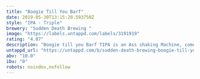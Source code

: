 ```yaml
---
title: "Boogie Till You Barf"
date: 2019-05-30T13:15:20.593750Z
style: "IPA - Triple"
brewery: "Sudden Death Brewing "
image: "https://labels.untappd.com/labels/3191919"
rating: "4.07"
description: "Boogie till you Barf TIPA is an Ass shaking Machine, comes at 10% ABV. Super soft Mouthfeel like a kiss from Rick James and a super thick and juicy Body like Tina Turner ( early years of course ?) Hops like Mosaic, Galaxy, Citra and Nelson making this beer our all time Favorite! "
untappd_url: "https://untappd.com/b/sudden-death-brewing-boogie-till-you-barf/3191919"
abv: "10.0"
ibu: "0"
robots: noindex,nofollow
---
```

